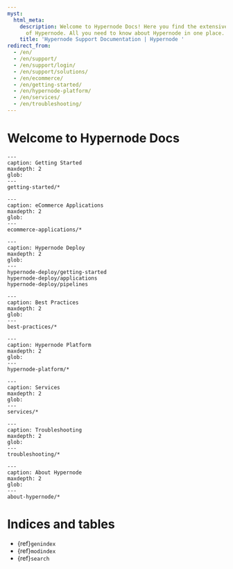```yaml
---
myst:
  html_meta:
    description: Welcome to Hypernode Docs! Here you find the extensive Support Documentation
      of Hypernode. All you need to know about Hypernode in one place.
    title: 'Hypernode Support Documentation | Hypernode '
redirect_from:
  - /en/
  - /en/support/
  - /en/support/login/
  - /en/support/solutions/
  - /en/ecommerce/
  - /en/getting-started/
  - /en/hypernode-platform/
  - /en/services/
  - /en/troubleshooting/
---
```


# Welcome to Hypernode Docs

```{toctree}
---
caption: Getting Started
maxdepth: 2
glob:
---
getting-started/*
```

```{toctree}
---
caption: eCommerce Applications
maxdepth: 2
glob:
---
ecommerce-applications/*
```

```{toctree}
---
caption: Hypernode Deploy
maxdepth: 2
glob:
---
hypernode-deploy/getting-started
hypernode-deploy/applications
hypernode-deploy/pipelines
```

```{toctree}
---
caption: Best Practices
maxdepth: 2
glob:
---
best-practices/*
```

```{toctree}
---
caption: Hypernode Platform
maxdepth: 2
glob:
---
hypernode-platform/*
```

```{toctree}
---
caption: Services
maxdepth: 2
glob:
---
services/*
```

```{toctree}
---
caption: Troubleshooting
maxdepth: 2
glob:
---
troubleshooting/*
```

```{toctree}
---
caption: About Hypernode
maxdepth: 2
glob:
---
about-hypernode/*
```

# Indices and tables

- {ref}`genindex`
- {ref}`modindex`
- {ref}`search`
